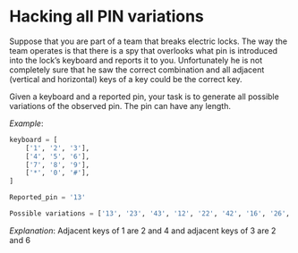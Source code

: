 # Hacking all PIN variations

Suppose that you are part of a team that breaks electric locks. The way the
team operates is that there is a spy that overlooks what pin is introduced
into the lock’s keyboard and reports it to you. Unfortunately he is not
completely sure that he saw the correct combination and all adjacent
(vertical and horizontal) keys of a key could be the correct key.

Given a keyboard and a reported pin, your task is to generate all possible
variations of the observed pin. The pin can have any length.


_Example_:
```python
keyboard = [
    ['1', '2', '3'],
    ['4', '5', '6'],
    ['7', '8', '9'],
    ['*', '0', '#'],
]

Reported_pin = '13'

Possible variations = ['13', '23', '43', '12', '22', '42', '16', '26', '46']
```
_Explanation_: Adjacent keys of 1 are 2 and 4 and adjacent keys of 3 are 2 and 6
